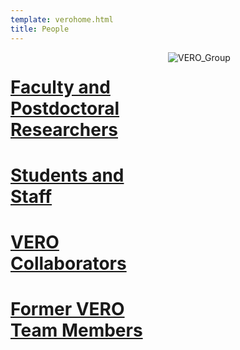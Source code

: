 ```yaml
---
template: verohome.html
title: People
---
```



<div class="center-container markdown-content-container" style="display: flex; justify-content: space-between;">
  <div style="width: 45%;">
    <h1><a href="/pipages">Faculty and Postdoctoral Researchers</a></h1>
    <h1><a href="/studentsandstaff">Students and Staff</a></h1>
    <h1><a href="/collaborators">VERO Collaborators</a></h1>
    <h1><a href="/formerteammembers">Former VERO Team Members</a></h1>
  </div>
  <div style="width: 50%;">
    <img src="../../assets/VEROResearchTeam.19APR2023.web.jpg" alt="VERO_Group" style="max-width: 100%;"/>
  </div>
</div>